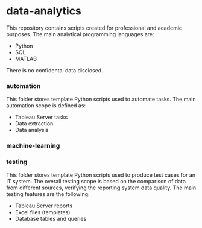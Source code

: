 
# data-analytics

This repository contains scripts created for professional and academic purposes. The main analytical programming languages are:
 - Python
 - SQL
 - MATLAB
 
There is no confidental data disclosed.




### automation

This folder stores template Python scripts used to automate tasks.
The main automation scope is defined as:
- Tableau Server tasks
- Data extraction
- Data analysis


### machine-learning



### testing

This folder stores template Python scripts used to produce test cases for an IT system. The overall testing scope is based on the comparison of data from different sources, verifying the reporting system data quality.
The main testing features are the following:
- Tableau Server reports
- Excel files (templates)
- Database tables and queries
